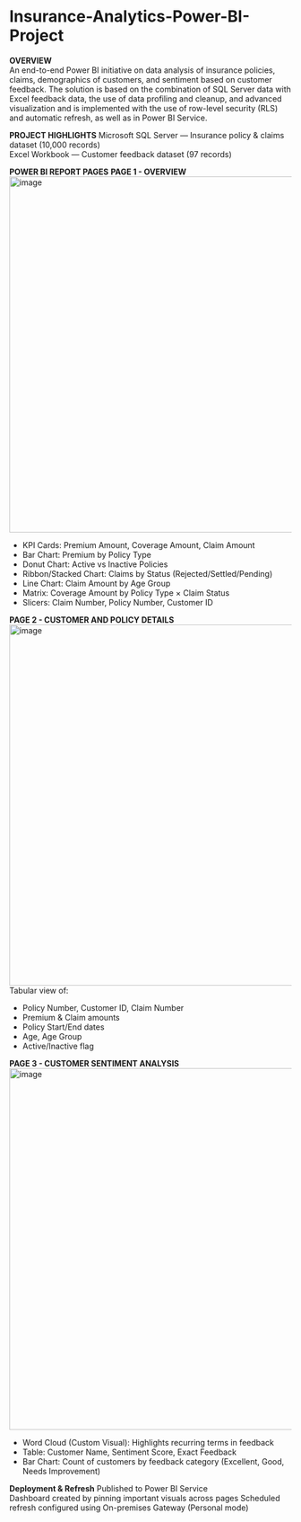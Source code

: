 # Insurance-Analytics-Power-BI-Project

**OVERVIEW**  
An end-to-end Power BI initiative on data analysis of insurance policies, claims, demographics of customers, and sentiment based on customer feedback. The solution is based on the combination of SQL Server data with Excel feedback data, the use of data profiling and cleanup, and advanced visualization and is implemented with the use of row-level security (RLS) and automatic refresh, as well as in Power BI Service.

**PROJECT HIGHLIGHTS**
Microsoft SQL Server — Insurance policy & claims dataset (10,000 records)  
Excel Workbook — Customer feedback dataset (97 records)  

**POWER BI REPORT PAGES**
**PAGE 1 - OVERVIEW** 
<img width="1127" height="634" alt="image" src="https://github.com/user-attachments/assets/992142e7-255b-462d-b05d-6bc5cb1b939c" />

* KPI Cards: Premium Amount, Coverage Amount, Claim Amount
* Bar Chart: Premium by Policy Type
* Donut Chart: Active vs Inactive Policies
* Ribbon/Stacked Chart: Claims by Status (Rejected/Settled/Pending)
* Line Chart: Claim Amount by Age Group
* Matrix: Coverage Amount by Policy Type × Claim Status
* Slicers: Claim Number, Policy Number, Customer ID

**PAGE 2 - CUSTOMER AND POLICY DETAILS**
<img width="1127" height="643" alt="image" src="https://github.com/user-attachments/assets/7b16030b-4168-4490-9ae6-ef8c03c2e68d" />
Tabular view of:
* Policy Number, Customer ID, Claim Number
* Premium & Claim amounts
* Policy Start/End dates
* Age, Age Group
* Active/Inactive flag
  
**PAGE 3 - CUSTOMER SENTIMENT ANALYSIS**
<img width="1139" height="644" alt="image" src="https://github.com/user-attachments/assets/0d1abb1a-0916-4791-a2ae-ce89a9f14f59" />

* Word Cloud (Custom Visual): Highlights recurring terms in feedback
* Table: Customer Name, Sentiment Score, Exact Feedback
* Bar Chart: Count of customers by feedback category (Excellent, Good, Needs Improvement)

**Deployment & Refresh**
Published to Power BI Service  
Dashboard created by pinning important visuals across pages
Scheduled refresh configured using On-premises Gateway (Personal mode)  







